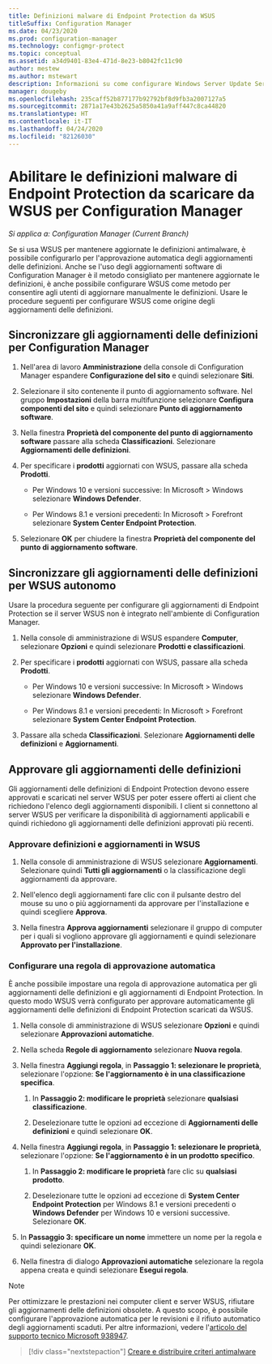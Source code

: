 ```yaml
---
title: Definizioni malware di Endpoint Protection da WSUS
titleSuffix: Configuration Manager
ms.date: 04/23/2020
ms.prod: configuration-manager
ms.technology: configmgr-protect
ms.topic: conceptual
ms.assetid: a34d9401-83e4-471d-8e23-b8042fc11c90
author: mestew
ms.author: mstewart
description: Informazioni su come configurare Windows Server Update Services per l'approvazione automatica degli aggiornamenti delle definizioni.
manager: dougeby
ms.openlocfilehash: 235caff52b877177b92792bf8d9fb3a2007127a5
ms.sourcegitcommit: 2871a17e43b2625a5850a41a9aff447c8ca44820
ms.translationtype: HT
ms.contentlocale: it-IT
ms.lasthandoff: 04/24/2020
ms.locfileid: "82126030"
---
```

# <a name="enable-endpoint-protection-malware-definitions-to-download-from-wsus-for-configuration-manager"></a>Abilitare le definizioni malware di Endpoint Protection da scaricare da WSUS per Configuration Manager

*Si applica a: Configuration Manager (Current Branch)*

Se si usa WSUS per mantenere aggiornate le definizioni antimalware, è possibile configurarlo per l'approvazione automatica degli aggiornamenti delle definizioni. Anche se l'uso degli aggiornamenti software di Configuration Manager è il metodo consigliato per mantenere aggiornate le definizioni, è anche possibile configurare WSUS come metodo per consentire agli utenti di aggiornare manualmente le definizioni. Usare le procedure seguenti per configurare WSUS come origine degli aggiornamenti delle definizioni.

## <a name="synchronize-definition-updates-for-configuration-manager"></a>Sincronizzare gli aggiornamenti delle definizioni per Configuration Manager

1. Nell'area di lavoro **Amministrazione** della console di Configuration Manager espandere **Configurazione del sito** e quindi selezionare **Siti**.

1. Selezionare il sito contenente il punto di aggiornamento software. Nel gruppo **Impostazioni** della barra multifunzione selezionare **Configura componenti del sito** e quindi selezionare **Punto di aggiornamento software**.

1. Nella finestra **Proprietà del componente del punto di aggiornamento software** passare alla scheda **Classificazioni**. Selezionare **Aggiornamenti delle definizioni**.

1. Per specificare i **prodotti** aggiornati con WSUS, passare alla scheda **Prodotti**.

    - Per Windows 10 e versioni successive: In Microsoft > Windows selezionare **Windows Defender**.

    - Per Windows 8.1 e versioni precedenti: In Microsoft > Forefront selezionare **System Center Endpoint Protection**.

1. Selezionare **OK** per chiudere la finestra **Proprietà del componente del punto di aggiornamento software**.

## <a name="synchronize-definition-updates-for-standalone-wsus"></a>Sincronizzare gli aggiornamenti delle definizioni per WSUS autonomo

Usare la procedura seguente per configurare gli aggiornamenti di Endpoint Protection se il server WSUS non è integrato nell'ambiente di Configuration Manager.

1. Nella console di amministrazione di WSUS espandere **Computer**, selezionare **Opzioni** e quindi selezionare **Prodotti e classificazioni**.

1. Per specificare i **prodotti** aggiornati con WSUS, passare alla scheda **Prodotti**.

    - Per Windows 10 e versioni successive: In Microsoft > Windows selezionare **Windows Defender**.

    - Per Windows 8.1 e versioni precedenti: In Microsoft > Forefront selezionare **System Center Endpoint Protection**.

1. Passare alla scheda **Classificazioni**. Selezionare **Aggiornamenti delle definizioni** e **Aggiornamenti**.

## <a name="approve-definition-updates"></a>Approvare gli aggiornamenti delle definizioni

Gli aggiornamenti delle definizioni di Endpoint Protection devono essere approvati e scaricati nel server WSUS per poter essere offerti ai client che richiedono l'elenco degli aggiornamenti disponibili. I client si connettono al server WSUS per verificare la disponibilità di aggiornamenti applicabili e quindi richiedono gli aggiornamenti delle definizioni approvati più recenti.

### <a name="approve-definitions-and-updates-in-wsus"></a>Approvare definizioni e aggiornamenti in WSUS

1. Nella console di amministrazione di WSUS selezionare **Aggiornamenti**. Selezionare quindi **Tutti gli aggiornamenti** o la classificazione degli aggiornamenti da approvare.

1. Nell'elenco degli aggiornamenti fare clic con il pulsante destro del mouse su uno o più aggiornamenti da approvare per l'installazione e quindi scegliere **Approva**.

1. Nella finestra **Approva aggiornamenti** selezionare il gruppo di computer per i quali si vogliono approvare gli aggiornamenti e quindi selezionare **Approvato per l'installazione**.

### <a name="configure-an-automatic-approval-rule"></a>Configurare una regola di approvazione automatica

È anche possibile impostare una regola di approvazione automatica per gli aggiornamenti delle definizioni e gli aggiornamenti di Endpoint Protection. In questo modo WSUS verrà configurato per approvare automaticamente gli aggiornamenti delle definizioni di Endpoint Protection scaricati da WSUS.

1. Nella console di amministrazione di WSUS selezionare **Opzioni** e quindi selezionare **Approvazioni automatiche**.

1. Nella scheda **Regole di aggiornamento** selezionare **Nuova regola**.

1. Nella finestra **Aggiungi regola**, in **Passaggio 1: selezionare le proprietà**, selezionare l'opzione: **Se l'aggiornamento è in una classificazione specifica**.

    1. In **Passaggio 2: modificare le proprietà** selezionare **qualsiasi classificazione**.

    1. Deselezionare tutte le opzioni ad eccezione di **Aggiornamenti delle definizioni** e quindi selezionare **OK**.

1. Nella finestra **Aggiungi regola**, in **Passaggio 1: selezionare le proprietà**, selezionare l'opzione: **Se l'aggiornamento è in un prodotto specifico**.

    1. In **Passaggio 2: modificare le proprietà** fare clic su **qualsiasi prodotto**.

    1. Deselezionare tutte le opzioni ad eccezione di **System Center Endpoint Protection** per Windows 8.1 e versioni precedenti o **Windows Defender** per Windows 10 e versioni successive. Selezionare **OK**.

1. In **Passaggio 3: specificare un nome** immettere un nome per la regola e quindi selezionare **OK**.

1. Nella finestra di dialogo **Approvazioni automatiche** selezionare la regola appena creata e quindi selezionare **Esegui regola**.

> [!NOTE]
> Per ottimizzare le prestazioni nei computer client e server WSUS, rifiutare gli aggiornamenti delle definizioni obsolete. A questo scopo, è possibile configurare l'approvazione automatica per le revisioni e il rifiuto automatico degli aggiornamenti scaduti. Per altre informazioni, vedere l'[articolo del supporto tecnico Microsoft 938947](https://support.microsoft.com/kb/938947).

> [!div class="nextstepaction"]
> [Creare e distribuire criteri antimalware](endpoint-antimalware-policies.md)
